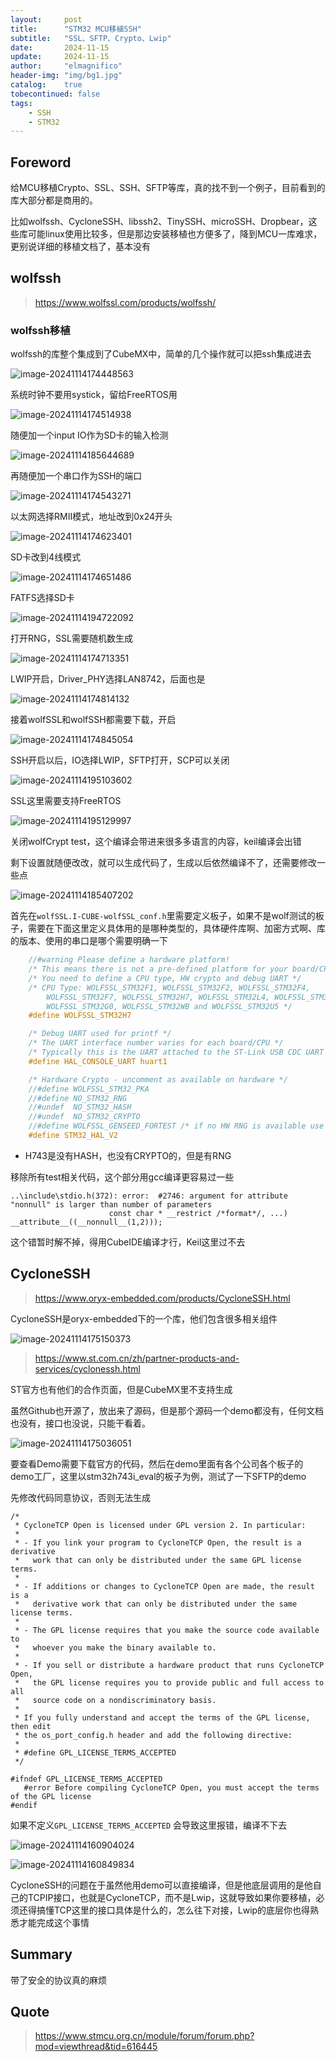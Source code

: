 ```yaml
---
layout:     post
title:      "STM32 MCU移植SSH"
subtitle:   "SSL、SFTP、Crypto、Lwip"
date:       2024-11-15
update:     2024-11-15
author:     "elmagnifico"
header-img: "img/bg1.jpg"
catalog:    true
tobecontinued: false
tags:
    - SSH
    - STM32
---
```


## Foreword

给MCU移植Crypto、SSL、SSH、SFTP等库，真的找不到一个例子，目前看到的库大部分都是商用的。

比如wolfssh、CycloneSSH、libssh2、TinySSH、microSSH、Dropbear，这些库可能linux使用比较多，但是那边安装移植也方便多了，降到MCU一库难求，更别说详细的移植文档了，基本没有



## wolfssh

> https://www.wolfssl.com/products/wolfssh/



### wolfssh移植

wolfssh的库整个集成到了CubeMX中，简单的几个操作就可以把ssh集成进去

![image-20241114174448563](https://img.elmagnifico.tech/static/upload/elmagnifico/202411141744662.png)

系统时钟不要用systick，留给FreeRTOS用

![image-20241114174514938](https://img.elmagnifico.tech/static/upload/elmagnifico/202411141745979.png)

随便加一个input IO作为SD卡的输入检测

![image-20241114185644689](https://img.elmagnifico.tech/static/upload/elmagnifico/202411141856718.png)

再随便加一个串口作为SSH的端口

![image-20241114174543271](https://img.elmagnifico.tech/static/upload/elmagnifico/202411141745938.png)

以太网选择RMII模式，地址改到0x24开头

![image-20241114174623401](https://img.elmagnifico.tech/static/upload/elmagnifico/202411141746448.png)

SD卡改到4线模式

![image-20241114174651486](https://img.elmagnifico.tech/static/upload/elmagnifico/202411141746526.png)

FATFS选择SD卡

![image-20241114194722092](https://img.elmagnifico.tech/static/upload/elmagnifico/202411141947150.png)

打开RNG，SSL需要随机数生成

![image-20241114174713351](https://img.elmagnifico.tech/static/upload/elmagnifico/202411141747434.png)

LWIP开启，Driver_PHY选择LAN8742，后面也是

![image-20241114174814132](https://img.elmagnifico.tech/static/upload/elmagnifico/202411141748176.png)

接着wolfSSL和wolfSSH都需要下载，开启

![image-20241114174845054](https://img.elmagnifico.tech/static/upload/elmagnifico/202411141748101.png)

SSH开启以后，IO选择LWIP，SFTP打开，SCP可以关闭

![image-20241114195103602](https://img.elmagnifico.tech/static/upload/elmagnifico/202411141951646.png)

SSL这里需要支持FreeRTOS

![image-20241114195129997](https://img.elmagnifico.tech/static/upload/elmagnifico/202411141951030.png)

关闭wolfCrypt test，这个编译会带进来很多多语言的内容，keil编译会出错

剩下设置就随便改改，就可以生成代码了，生成以后依然编译不了，还需要修改一些点

![image-20241114185407202](https://img.elmagnifico.tech/static/upload/elmagnifico/202411141854305.png)

首先在`wolfSSL.I-CUBE-wolfSSL_conf.h`里需要定义板子，如果不是wolf测试的板子，需要在下面这里定义具体用的是哪种类型的，具体硬件库啊、加密方式啊、库的版本、使用的串口是哪个需要明确一下

```c
    //#warning Please define a hardware platform!
    /* This means there is not a pre-defined platform for your board/CPU */
    /* You need to define a CPU type, HW crypto and debug UART */
    /* CPU Type: WOLFSSL_STM32F1, WOLFSSL_STM32F2, WOLFSSL_STM32F4,
        WOLFSSL_STM32F7, WOLFSSL_STM32H7, WOLFSSL_STM32L4, WOLFSSL_STM32L5,
        WOLFSSL_STM32G0, WOLFSSL_STM32WB and WOLFSSL_STM32U5 */
    #define WOLFSSL_STM32H7

    /* Debug UART used for printf */
    /* The UART interface number varies for each board/CPU */
    /* Typically this is the UART attached to the ST-Link USB CDC UART port */
    #define HAL_CONSOLE_UART huart1

    /* Hardware Crypto - uncomment as available on hardware */
    //#define WOLFSSL_STM32_PKA
    //#define NO_STM32_RNG
    //#undef  NO_STM32_HASH
    //#undef  NO_STM32_CRYPTO
    //#define WOLFSSL_GENSEED_FORTEST /* if no HW RNG is available use test seed */
    #define STM32_HAL_V2
```

- H743是没有HASH，也没有CRYPTO的，但是有RNG



移除所有test相关代码，这个部分用gcc编译更容易过一些



```
..\include\stdio.h(372): error:  #2746: argument for attribute "nonnull" is larger than number of parameters
                      const char * __restrict /*format*/, ...) __attribute__((__nonnull__(1,2)));
```

这个错暂时解不掉，得用CubeIDE编译才行，Keil这里过不去



## CycloneSSH

> https://www.oryx-embedded.com/products/CycloneSSH.html

CycloneSSH是oryx-embedded下的一个库，他们包含很多相关组件

![image-20241114175150373](https://img.elmagnifico.tech/static/upload/elmagnifico/202411141751404.png)

> https://www.st.com.cn/zh/partner-products-and-services/cyclonessh.html

ST官方也有他们的合作页面，但是CubeMX里不支持生成

虽然Github也开源了，放出来了源码，但是那个源码一个demo都没有，任何文档也没有，接口也没说，只能干看着。

![image-20241114175036051](https://img.elmagnifico.tech/static/upload/elmagnifico/202411141750089.png)

要查看Demo需要下载官方的代码，然后在demo里面有各个公司各个板子的demo工厂，这里以stm32h743i_eval的板子为例，测试了一下SFTP的demo

先修改代码同意协议，否则无法生成

```
/*
 * CycloneTCP Open is licensed under GPL version 2. In particular:
 *
 * - If you link your program to CycloneTCP Open, the result is a derivative
 *   work that can only be distributed under the same GPL license terms.
 *
 * - If additions or changes to CycloneTCP Open are made, the result is a
 *   derivative work that can only be distributed under the same license terms.
 *
 * - The GPL license requires that you make the source code available to
 *   whoever you make the binary available to.
 *
 * - If you sell or distribute a hardware product that runs CycloneTCP Open,
 *   the GPL license requires you to provide public and full access to all
 *   source code on a nondiscriminatory basis.
 *
 * If you fully understand and accept the terms of the GPL license, then edit
 * the os_port_config.h header and add the following directive:
 *
 * #define GPL_LICENSE_TERMS_ACCEPTED
 */

#ifndef GPL_LICENSE_TERMS_ACCEPTED
   #error Before compiling CycloneTCP Open, you must accept the terms of the GPL license
#endif
```

如果不定义`GPL_LICENSE_TERMS_ACCEPTED` 会导致这里报错，编译不下去

![image-20241114160904024](https://img.elmagnifico.tech/static/upload/elmagnifico/202411141609057.png)

![image-20241114160849834](https://img.elmagnifico.tech/static/upload/elmagnifico/202411141608951.png)



CycloneSSH的问题在于虽然他用demo可以直接编译，但是他底层调用的是他自己的TCPIP接口，也就是CycloneTCP，而不是Lwip，这就导致如果你要移植，必须还得搞懂TCP这里的接口具体是什么的，怎么往下对接，Lwip的底层你也得熟悉才能完成这个事情



## Summary

带了安全的协议真的麻烦



## Quote

> https://www.stmcu.org.cn/module/forum/forum.php?mod=viewthread&tid=616445
